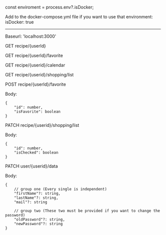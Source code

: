 
const enviroment = process.env?.isDocker;

Add to the docker-compose.yml file if you want to use that
  environment:
      isDocker: true
      
***

Baseurl: 'localhost:3000'

GET recipe/{userId}

GET recipe/{userId}/favorite

GET recipe/{userid}/calendar

GET recipe/{userid}/shopping/list

POST recipe/{userId}/favorite

Body:

    {
        "id": number,
        "isFavorite": boolean
    }

PATCH recipe/{userid}/shopping/list

Body:

    {
        "id": number,
        "isChecked": boolean
    }
PATCH user/{userid}/data

Body:

    {
        // group one (Every single is independent)
        "firstName"?: string,
        "lastName"?: string,
        "mail"?: string

        // group two (These two must be provided if you want to change the password)
        "oldPassword"?: string,
        "newPassword"?: string
    }

